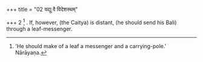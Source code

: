 +++
title = "02 यद्यु वै विदेशस्थम्"

+++
2 [^2] . If, however, (the Caitya) is distant, (he should send his Bali) through a leaf-messenger.


[^2]:  'He should make of a leaf a messenger and a carrying-pole.' Nārāyaṇa.
